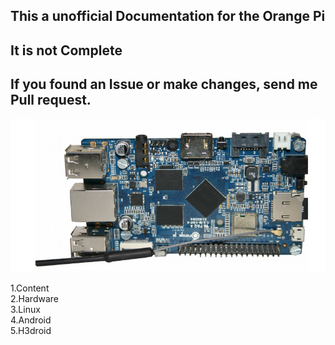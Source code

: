 ## This a unofficial Documentation for the Orange Pi
## It is not Complete
## If you found an Issue or make changes, send me Pull request. 

![Orange Pi Plus](OPi+.PNG) 
 
1.Content   
2.Hardware       
3.Linux   
4.Android   
5.H3droid  


